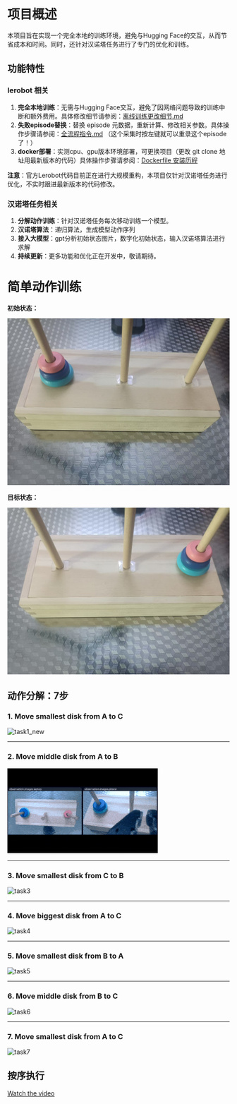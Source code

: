 

# 项目概述

本项目旨在实现一个完全本地的训练环境，避免与Hugging Face的交互，从而节省成本和时间。同时，还针对汉诺塔任务进行了专门的优化和训练。



## 功能特性

### lerobot 相关

1. **完全本地训练**：无需与Hugging Face交互，避免了因网络问题导致的训练中断和额外费用。具体修改细节请参阅：[离线训练更改细节.md](<notes/01. 离线训练更改细节.md>)
2. **失败episode替换**：替换 episode 元数据，重新计算、修改相关参数。具体操作步骤请参阅：[全流程指令.md](<notes/02. 全流程指令.md>) （这个采集时按左键就可以重录这个episode了！）
3. **docker部署**：实测cpu、gpu版本环境部署，可更换项目（更改 git clone 地址用最新版本的代码）具体操作步骤请参阅：[Dockerfile 安装历程](<notes/04. Dockerfile 安装历程.md>)

**注意**：官方Lerobot代码目前正在进行大规模重构，本项目仅针对汉诺塔任务进行优化，不实时跟进最新版本的代码修改。



### 汉诺塔任务相关

1. **分解动作训练**：针对汉诺塔任务每次移动训练一个模型。
2. **汉诺塔算法**：递归算法，生成模型动作序列
3. **接入大模型**：gpt分析初始状态图片，数字化初始状态，输入汉诺塔算法进行求解
4. **持续更新**：更多功能和优化正在开发中，敬请期待。

# 简单动作训练

**初始状态：**

![d5ed792ff529f6fca1e1a25b0a8faf60](notes/assets/d5ed792ff529f6fca1e1a25b0a8faf60.jpg)

**目标状态：**

![d4b12d8200423afb0b53ee0bcc456a49](notes/assets/d4b12d8200423afb0b53ee0bcc456a49.jpg)



## 动作分解：7步

### 1. Move smallest disk from A to C 

![task1_new](notes/assets/task1_new.gif)

------

### 2. Move middle disk from A to B 

![task2](notes/assets/task2.gif)

------

### 3. Move smallest disk from C to B 

![task3](notes/assets/task3.gif)

------

### 4. Move biggest disk from A to C

![task4](notes/assets/task4.gif)

------

### 5. Move smallest disk from B to A

![task5](notes/assets/task5.gif)

------

### 6. Move middle disk from B to C

![task6](notes/assets/task6.gif)

------

### 7. Move smallest disk from A to C

![task7](notes/assets/task7.gif)



## 按序执行

[Watch the video](notes/assets/All_step_top.mp4)
